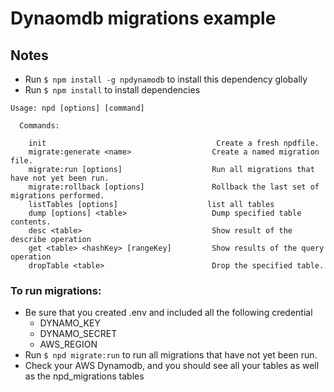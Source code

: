 # Dynaomdb migrations example

## Notes

* Run ```$ npm install -g npdynamodb``` to install this dependency globally
* Run ```$ npm install``` to install dependencies

```
Usage: npd [options] [command]

  Commands:

    init                                      Create a fresh npdfile.
    migrate:generate <name>                  Create a named migration file.
    migrate:run [options]                    Run all migrations that have not yet been run.
    migrate:rollback [options]               Rollback the last set of migrations performed.
    listTables [options]                    list all tables
    dump [options] <table>                   Dump specified table contents.
    desc <table>                             Show result of the describe operation
    get <table> <hashKey> [rangeKey]         Show results of the query operation
    dropTable <table>                        Drop the specified table.

```

### To run migrations:

* Be sure that you created .env and included all the following credential
	- DYNAMO_KEY
	- DYNAMO_SECRET
	- AWS_REGION
* Run ```$ npd migrate:run``` to run all migrations that have not yet been run.
* Check your AWS Dynamodb, and you should see all your tables as well as the npd_migrations tables



